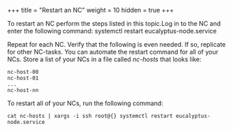 +++
title = "Restart an NC"
weight = 10
hidden = true
+++

To restart an NC perform the steps listed in this topic.Log in to the NC and enter the following command: 
    systemctl restart eucalyptus-node.service

Repeat for each NC. Verify that the following is even needed. If so, replicate for other NC-tasks. You can automate the restart command for all of your NCs. Store a list of your NCs in a file called *nc-hosts* that looks like: 


    nc-host-00
    nc-host-01
    ...
    nc-host-nn

To restart all of your NCs, run the following command: 


    cat nc-hosts | xargs -i ssh root@{} systemctl restart eucalyptus-node.service

